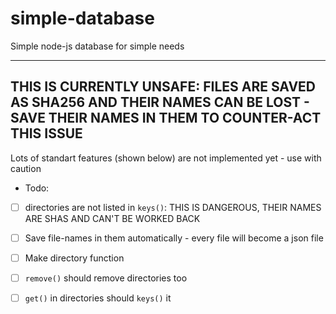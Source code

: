 # simple-database
Simple node-js database for simple needs
***

## THIS IS CURRENTLY **UNSAFE**: FILES ARE SAVED AS SHA256 AND THEIR NAMES CAN BE LOST - SAVE THEIR NAMES IN THEM TO COUNTER-ACT THIS ISSUE
Lots of standart features (shown below) are not implemented yet - use with caution


 * Todo: 
 - [ ] directories are not listed in `keys()`: THIS IS DANGEROUS, THEIR NAMES ARE SHAS AND CAN'T BE WORKED BACK
 - [ ] Save file-names in them automatically - every file will become a json file
 - [ ] Make directory function
 - [ ] `remove()` should remove directories too
 - [ ] `get()` in directories should `keys()` it
 
